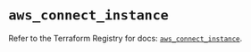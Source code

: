 # `aws_connect_instance`

Refer to the Terraform Registry for docs: [`aws_connect_instance`](https://registry.terraform.io/providers/hashicorp/aws/6.6.0/docs/resources/connect_instance).
